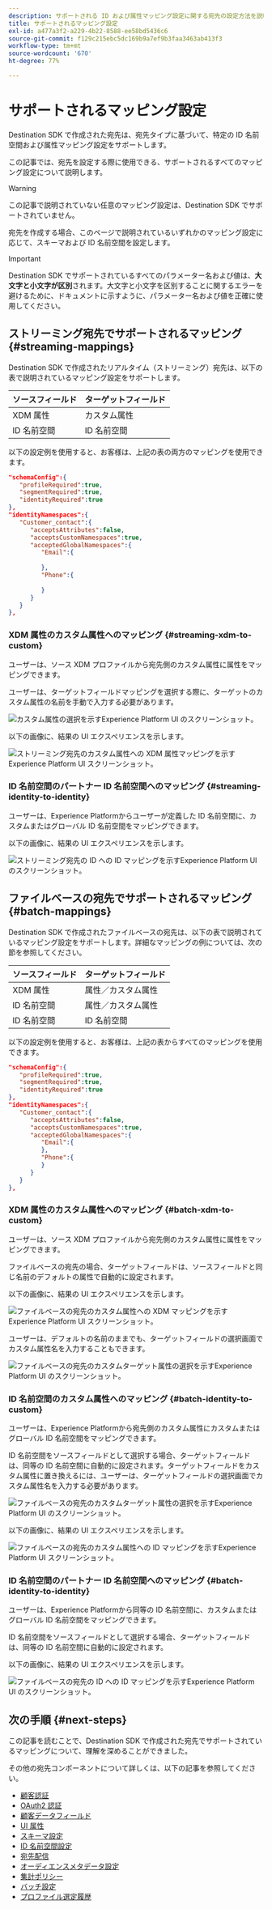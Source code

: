 ```yaml
---
description: サポートされる ID および属性マッピング設定に関する宛先の設定方法を説明します。
title: サポートされるマッピング設定
exl-id: a477a3f2-a229-4b22-8588-ee58bd5436c6
source-git-commit: f129c215ebc5dc169b9a7ef9b3faa3463ab413f3
workflow-type: tm+mt
source-wordcount: '670'
ht-degree: 77%

---
```


# サポートされるマッピング設定

Destination SDK で作成された宛先は、宛先タイプに基づいて、特定の ID 名前空間および属性マッピング設定をサポートします。

この記事では、宛先を設定する際に使用できる、サポートされるすべてのマッピング設定について説明します。

>[!WARNING]
>
>この記事で説明されていない任意のマッピング設定は、Destination SDK でサポートされていません。

宛先を作成する場合、このページで説明されているいずれかのマッピング設定に応じて、スキーマおよび ID 名前空間を設定します。

>[!IMPORTANT]
>
>Destination SDK でサポートされているすべてのパラメーター名および値は、**大文字と小文字が区別**&#x200B;されます。大文字と小文字を区別することに関するエラーを避けるために、ドキュメントに示すように、パラメーター名および値を正確に使用してください。

## ストリーミング宛先でサポートされるマッピング {#streaming-mappings}

Destination SDK で作成されたリアルタイム（ストリーミング）宛先は、以下の表で説明されているマッピング設定をサポートします。

| ソースフィールド | ターゲットフィールド |
| --- | --- |
| XDM 属性 | カスタム属性 |
| ID 名前空間 | ID 名前空間 |

以下の設定例を使用すると、お客様は、上記の表の両方のマッピングを使用できます。

```json
"schemaConfig":{
   "profileRequired":true,
   "segmentRequired":true,
   "identityRequired":true
},
"identityNamespaces":{
   "Customer_contact":{
      "acceptsAttributes":false,
      "acceptsCustomNamespaces":true,
      "acceptedGlobalNamespaces":{
         "Email":{
            
         },
         "Phone":{
            
         }
      }
   }
},
```

### XDM 属性のカスタム属性へのマッピング {#streaming-xdm-to-custom}

ユーザーは、ソース XDM プロファイルから宛先側のカスタム属性に属性をマッピングできます。

ユーザーは、ターゲットフィールドマッピングを選択する際に、ターゲットのカスタム属性の名前を手動で入力する必要があります。

![ カスタム属性の選択を示すExperience Platform UI のスクリーンショット。](../../assets/functionality/destination-configuration/mapping-streaming-select-custom-attribute.png)

以下の画像に、結果の UI エクスペリエンスを示します。

![ ストリーミング宛先のカスタム属性への XDM 属性マッピングを示すExperience Platform UI スクリーンショット。](../../assets/functionality/destination-configuration/mapping-streaming-xdm-custom.png)

### ID 名前空間のパートナー ID 名前空間へのマッピング {#streaming-identity-to-identity}

ユーザーは、Experience Platformからユーザーが定義した ID 名前空間に、カスタムまたはグローバル ID 名前空間をマッピングできます。

以下の画像に、結果の UI エクスペリエンスを示します。

![ ストリーミング宛先の ID への ID マッピングを示すExperience Platform UI のスクリーンショット。](../../assets/functionality/destination-configuration/mapping-streaming-identity-identity.png)

## ファイルベースの宛先でサポートされるマッピング {#batch-mappings}

Destination SDK で作成されたファイルベースの宛先は、以下の表で説明されているマッピング設定をサポートします。詳細なマッピングの例については、次の節を参照してください。

| ソースフィールド | ターゲットフィールド |
| --- | --- |
| XDM 属性 | 属性／カスタム属性 |
| ID 名前空間 | 属性／カスタム属性 |
| ID 名前空間 | ID 名前空間 |

以下の設定例を使用すると、お客様は、上記の表からすべてのマッピングを使用できます。

```json
"schemaConfig":{
   "profileRequired":true,
   "segmentRequired":true,
   "identityRequired":true
},
"identityNamespaces":{
   "Customer_contact":{
      "acceptsAttributes":false,
      "acceptsCustomNamespaces":true,
      "acceptedGlobalNamespaces":{
         "Email":{
         },
         "Phone":{
         }
      }
   }
},
```

### XDM 属性のカスタム属性へのマッピング {#batch-xdm-to-custom}

ユーザーは、ソース XDM プロファイルから宛先側のカスタム属性に属性をマッピングできます。

ファイルベースの宛先の場合、ターゲットフィールドは、ソースフィールドと同じ名前のデフォルトの属性で自動的に設定されます。

以下の画像に、結果の UI エクスペリエンスを示します。

![ ファイルベースの宛先のカスタム属性への XDM マッピングを示すExperience Platform UI スクリーンショット。](../../assets/functionality/destination-configuration/mapping-batch-xdm-custom.png)

ユーザーは、デフォルトの名前のままでも、ターゲットフィールドの選択画面でカスタム属性名を入力することもできます。

![ ファイルベースの宛先のカスタムターゲット属性の選択を示すExperience Platform UI のスクリーンショット。](../../assets/functionality/destination-configuration/mapping-batch-custom-attribute.png)

### ID 名前空間のカスタム属性へのマッピング {#batch-identity-to-custom}

ユーザーは、Experience Platformから宛先側のカスタム属性にカスタムまたはグローバル ID 名前空間をマッピングできます。

ID 名前空間をソースフィールドとして選択する場合、ターゲットフィールドは、同等の ID 名前空間に自動的に設定されます。ターゲットフィールドをカスタム属性に置き換えるには、ユーザーは、ターゲットフィールドの選択画面でカスタム属性名を入力する必要があります。

![ ファイルベースの宛先のカスタムターゲット属性の選択を示すExperience Platform UI のスクリーンショット。](../../assets/functionality/destination-configuration/mapping-batch-custom-attribute.png)

以下の画像に、結果の UI エクスペリエンスを示します。

![ ファイルベースの宛先のカスタム属性への ID マッピングを示すExperience Platform UI スクリーンショット。](../../assets/functionality/destination-configuration/mapping-batch-identity-custom.png)

### ID 名前空間のパートナー ID 名前空間へのマッピング {#batch-identity-to-identity}

ユーザーは、Experience Platformから同等の ID 名前空間に、カスタムまたはグローバル ID 名前空間をマッピングできます。

ID 名前空間をソースフィールドとして選択する場合、ターゲットフィールドは、同等の ID 名前空間に自動的に設定されます。

以下の画像に、結果の UI エクスペリエンスを示します。

![ ファイルベースの宛先の ID への ID マッピングを示すExperience Platform UI のスクリーンショット。](../../assets/functionality/destination-configuration/mapping-batch-identity-identity.png)


## 次の手順 {#next-steps}

この記事を読むことで、Destination SDK で作成された宛先でサポートされているマッピングについて、理解を深めることができました。

その他の宛先コンポーネントについて詳しくは、以下の記事を参照してください。

* [顧客認証](customer-authentication.md)
* [OAuth2 認証](oauth2-authorization.md)
* [顧客データフィールド](customer-data-fields.md)
* [UI 属性](ui-attributes.md)
* [スキーマ設定](schema-configuration.md)
* [ID 名前空間設定](identity-namespace-configuration.md)
* [宛先配信](destination-delivery.md)
* [オーディエンスメタデータ設定](audience-metadata-configuration.md)
* [集計ポリシー](aggregation-policy.md)
* [バッチ設定](batch-configuration.md)
* [プロファイル選定履歴](historical-profile-qualifications.md)
